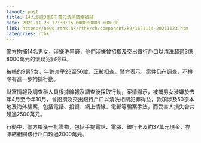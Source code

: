 ```yaml
---
layout: post
title: 14人涉逾3億8千萬元洗黑錢案被捕
date: 2021-11-23 17:30:15.000000000 +08:00
link: https://news.rthk.hk/rthk/ch/component/k2/1621114-20211123.htm
categories: rthk
---
```


警方拘捕14名男女，涉嫌洗黑錢，他們涉嫌曾招攬及交出銀行戶口以清洗超過3億8000萬元的懷疑犯罪得益。

被捕的9男5女，年齡介乎23至56歲，正被扣查。警方表示，案件仍在調查，不排除有進一步拘捕行動。

財富情報及調查科人員根據線報及調查後採取行動，案情顯示，被捕男女涉嫌於去年4月至今年10月，曾招攬及交出銀行戶口以清洗相關犯罪得益，款項涉及50宗本地及海外騙案，包括電話、投資、網上情緣、電郵等騙案手法，而受害人損失合共超過2500萬元。

行動中，警方檢獲一批證物，包括手提電話、電腦、銀行卡及約37萬元現金，亦凍結相關銀行戶口超過2000萬元。
